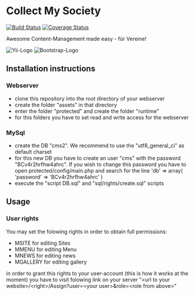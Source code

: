 # Collect My Society
[![Build Status](https://travis-ci.org/mrbirne/CMS.svg?branch=master)](https://travis-ci.org/mrbirne/CMS)
[![Coverage Status](https://coveralls.io/repos/mrbirne/CMS/badge.png?branch=master)](https://coveralls.io/r/mrbirne/CMS?branch=master)

Awesome Content-Management made easy - für Vereine!

![Yii-Logo](http://static.yiiframework.com/css/img/logo.png)
![Bootstrap-Logo](http://www.omarketingo.com/img/logos/bootstrap.png)

## Installation instructions

### Webserver
- clone this repository into the root directory of your webserver
- create the folder "assets" in that directory
- enter the folder "protected" and create the folder "runtime" 
- for this folders you have to set read and write access for the webserver

### MySql
- create the DB "cms2". We recommend to use the "utf8_general_ci" as default charset 
- for this new DB you have to create an user "cms" with the password "BCv4r2hrfhw4ahrc". If you wish to change this password you have to open protected/config/main.php and search for the line 'db' => array( 'password' => 'BCv4r2hrfhw4ahrc' )
- execute the "script DB.sql" and "sql/rights/create.sql" scripts

## Usage

### User rights
You may set the folowing rights in order to obtain full permissions:
- MSITE for editing Sites
- MMENU for editing Menu
- MNEWS for editing news
- MGALLERY for editing gallery

in order to grant this rights to your user-account (this is how it works at the moment) you have to visit folowing link on your server "\<url to your website\>/\<right\>/Assign?user=\<your user\>&role=\<role from above\>"

